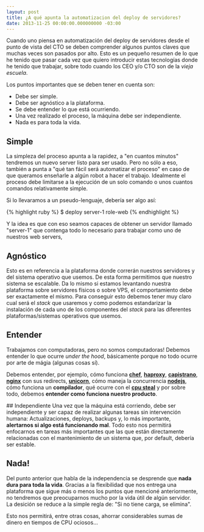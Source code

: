 ```yaml
---
layout: post
title: ¿A qué apunta la automatizacion del deploy de servidores?
date: 2013-11-25 00:00:00.000000000 -03:00
---
```

Cuando uno piensa en automatización del deploy de servidores desde el punto de vista del CTO se deben comprender algunos puntos claves que muchas veces son pasados por alto. Esto es un pequeño resumen de lo que he tenido que pasar cada vez que quiero introducir estas tecnologías donde he tenido que trabajar, sobre todo cuando los CEO y/o CTO son de la *vieja escuela*.

Los puntos importantes que se deben tener en cuenta son:

* Debe ser simple.
* Debe ser agnóstico a la plataforma.
* Se debe entender lo que está ocurriendo.
* Una vez realizado el proceso, la máquina debe ser independiente.
* Nada es para toda la vida.

## Simple
La simpleza del proceso apunta a la rapidez, a "en cuantos minutos" tendremos un nuevo server listo para ser usado. Pero no sólo a eso, también a punta a "qué tan fácil será automatizar el proceso" en caso de que queramos enseñarle a algún robot a hacer el trabajo. Idealmente el proceso debe limitarse a la ejecución de un solo comando o unos cuantos comandos relativamente simple.

Si lo llevaramos a un pseudo-lenguaje, debería ser algo así:

{% highlight ruby %}
$ deploy server-1 role-web
{% endhighlight %}

Y la idea es que con eso seamos capaces de obtener un servidor llamado "server-1" que contenga todo lo necesario para trabajar como uno de nuestros web servers,

## Agnóstico
Esto es en referencia a la plataforma donde correrán nuestros servidores y del sistema operativo que usemos. De esta forma permitimos que nuestro sistema se escalable. Da lo mismo si estamos levantando nuestra plataforma sobre servidores físicos o sobre VPS, el comportamiento debe ser exactamente el mismo. Para conseguir esto debemos tener muy claro cual será el *stack* que usaremos y como podemos estandarizar la instalación de cada uno de los componentes del *stack* para las diferentes plataformas/sistemas operativos que usemos.

## Entender
Trabajamos con computadoras, pero no somos computadoras! Debemos entender lo que ocurre *under the hood*, básicamente porque no todo ocurre por arte de mágia (algunas cosas sí).

Debemos entender, por ejemplo, cómo funciona **<a href="http://www.opscode.com/chef/">chef</a>**, **<a href="http://haproxy.1wt.eu/">haproxy</a>**, **<a href="http://capistranorb.com">capistrano</a>**, **<a href="http://nginx.org">nginx</a>** con sus redirects, **<a href="http://unicorn.bogomips.org/">unicorn</a>**, cómo maneja la concurrencia **<a href="http://nodejs.org">nodejs</a>**, cómo funciona un **compilador**, qué ocurre con el **<a href="http://blog.scoutapp.com/articles/2013/07/25/understanding-cpu-steal-time-when-should-you-be-worried">cpu steal</a>** y por sobre todo, debemos **entender como funciona nuestro producto**.

## Independiente
Una vez que la máquina está corriendo, debe ser independiente y ser capaz de realizar algunas tareas sin intervención humana: Actualizaciones, deploys, backups y, lo más importante, **alertarnos si algo está funcionando mal**. Todo esto nos permitirá enfocarnos en tareas más importantes que las que están directamente relacionadas con el mantenimiento de un sistema que, por default, debería ser estable.

## Nada!
Del punto anterior que habla de la independencia se desprende que **nada dura para toda la vida**. Gracias a la flexibilidad que nos entrega una plataforma que sigue más o menos los puntos que mencioné anteriormente, no tendremos que preocuparnos mucho por la vida útil de algún servidor. La desición se reduce a la simple regla de: "Si no tiene carga, se elimina".

Esto nos permitirá, entre otras cosas, ahorrar considerables sumas de dinero en tiempos de CPU ociosos...

